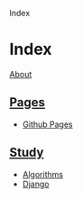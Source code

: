 Index
# Index
[About](./about)

## [Pages](./pages)
- [Github Pages](./pages/githubpages)

## [Study](./study)
- [Algorithms](./study/algorithms)
- [Django](./study/django)
